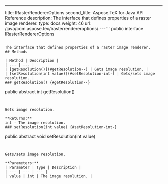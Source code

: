 ---
title: IRasterRendererOptions
second_title: Aspose.TeX for Java API Reference
description: The interface that defines properties of a raster image renderer.
type: docs
weight: 46
url: /java/com.aspose.tex/irasterrendereroptions/
---```
public interface IRasterRendererOptions
```

The interface that defines properties of a raster image renderer.
## Methods

| Method | Description |
| --- | --- |
| [getResolution()](#getResolution--) | Gets image resolution. |
| [setResolution(int value)](#setResolution-int-) | Gets/sets image resolution. |
### getResolution() {#getResolution--}
```
public abstract int getResolution()
```


Gets image resolution.

**Returns:**
int - The image resolution.
### setResolution(int value) {#setResolution-int-}
```
public abstract void setResolution(int value)
```


Gets/sets image resolution.

**Parameters:**
| Parameter | Type | Description |
| --- | --- | --- |
| value | int | The image resolution. |

